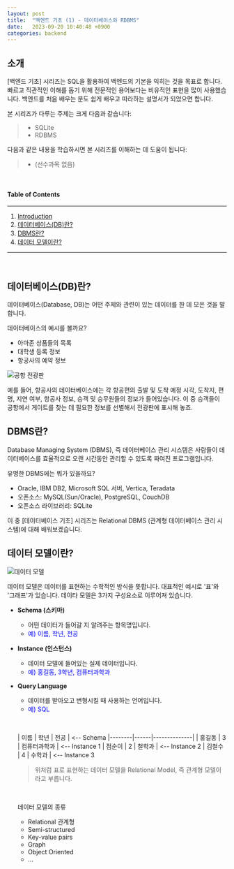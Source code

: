 ```yaml
---
layout: post
title:  "백엔드 기초 (1) - 데이터베이스와 RDBMS"
date:   2023-09-20 10:40:48 +0900
categories: backend
---
```



## 소개
[백엔드 기초] 시리즈는 SQL을 활용하여 백엔드의 기본을 익히는 것을 목표로 합니다. 빠르고 직관적인 이해를 돕기 위해 전문적인 용어보다는 비유적인 표현을 많이 사용했습니다. 백엔드를 처음 배우는 분도 쉽게 배우고 따라하는 설명서가 되었으면 합니다.

본 시리즈가 다루는 주제는 크게 다음과 같습니다:
> - SQLite
> - RDBMS

다음과 같은 내용을 학습하시면 본 시리즈를 이해하는 데 도움이 됩니다:
> - (선수과목 없음)

&nbsp;
&nbsp;
&nbsp;
&nbsp;
&nbsp;

#### Table of Contents
---
1. [Introduction](#소개)
2. [데이터베이스(DB)란?](#데이터베이스db란)
3. [DBMS란?](#dbms란)
4. [데이터 모델이란?](#데이터-모델이란)

---

&nbsp;
&nbsp;
&nbsp;
&nbsp;
&nbsp;

## 데이터베이스(DB)란?

데이터베이스(Database, DB)는 어떤 주제와 관련이 있는 데이터를 한 데 모은 것을 말합니다.

데이터베이스의 예시를 볼까요?

- 아마존 상품들의 목록
- 대학생 등록 정보
- 항공사의 예약 정보

![공항 전광판](https://dimg.donga.com/wps/NEWS/IMAGE/2019/09/07/97323991.2.jpg)

예를 들어, 항공사의 데이터베이스에는 각 항공편의 출발 및 도착 예정 시각, 도착지, 편명, 지연 여부, 항공사 정보, 승객 및 승무원들의 정보가 들어있습니다. 이 중 승객들이 공항에서 게이트를 찾는 데 필요한 정보를 선별해서 전광판에 표시해 놓죠.


## DBMS란?

Database Managing System (DBMS), 즉 데이터베이스 관리 시스템은 사람들이 데이터베이스를 효율적으로 오랜 시간동안 관리할 수 있도록 짜여진 프로그램입니다.

유명한 DBMS에는 뭐가 있을까요?
- Oracle, IBM DB2, Microsoft SQL 서버, Vertica, Teradata
- 오픈소스: MySQL(Sun/Oracle), PostgreSQL, CouchDB
- 오픈소스 라이브러리: SQLite

이 중 [데이터베이스 기초] 시리즈는 Relational DBMS (관계형 데이터베이스 관리 시스템)에 대해 배워보겠습니다.


## 데이터 모델이란?

  ![데이터 모델](https://img.freepik.com/premium-vector/business-work-meeting-with-graph-vector-illustration-teamwork-office-flat-people-character-sit-table-manager-show-chart-strategy-presentation-group-communication-about-idea_109722-3264.jpg?w=2000)


데이터 모델은 데이터를 표현하는 수학적인 방식을 뜻합니다. 대표적인 예시로 '표'와 '그래프'가 있습니다. 데이타 모델은 3가지 구성요소로 이루어져 있습니다.

- **Schema (스키마)**
  - 어떤 데이터가 들어갈 지 알려주는 항목명입니다.
  - <span style="color:#0000FF">예) 이름, 학년, 전공</span>
- **Instance (인스턴스)**
  - 데이터 모델에 들어있는 실제 데이터입니다.
  - <span style="color:#0000FF">예) 홍길동, 3학년, 컴퓨터과학과</span>
- **Query Language**
  - 데이터를 받아오고 변형시킬 때 사용하는 언어입니다.
  - <span style="color:#0000FF">예) SQL</span>

  &nbsp;

  | 이름   | 학년 | 전공         | <-- Schema
  |--------|------|--------------|
  | 홍길동 | 3    | 컴퓨터과학과 | <-- Instance 1
  | 점순이 | 2    | 철학과      | <-- Instance 2
  | 김철수 | 4    | 수학과       | <-- Instance 3

  > 위처럼 표로 표현하는 데이터 모델을 Relational Model, 즉 관계형 모델이라고 부릅니다.

  &nbsp;

  데이터 모델의 종류
  - Relational 관계형
  - Semi-structured
  - Key-value pairs
  - Graph
  - Object Oriented
  - ...